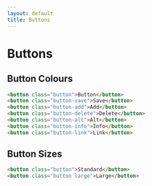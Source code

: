 ```yaml
---
layout: default
title: Buttons
---
```


# Buttons

## Button Colours

```html
<button class="button">Button</button>
<button class="button-save">Save</button>
<button class="button-add">Add</button>
<button class="button-delete">Delete</button>
<button class="button-alt">Alt</button>
<button class="button-info">Info</button>
<button class="button-link">Link</button>
```

## Button Sizes

```html
<button class="button">Standard</button>
<button class="button large">Large</button>
```
